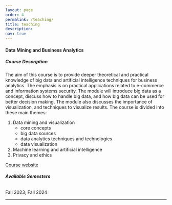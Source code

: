 ```yaml
---
layout: page
order: 4
permalink: /teaching/
title: teaching
description: 
nav: true
---
```


#### **Data Mining and Business Analytics**
##### **Course Description**
The aim of this course is to provide deeper theoretical and practical knowledge of big data and
artificial intelligence techniques for business analytics. The emphasis is on practical applications
related to e-commerce and information systems security. The module will introduce big data as a
concept, discuss how to handle big data, and how big data can be used for better decision making.
The module also discusses the importance of visualization, and techniques to visualize results.
The course is divided into these main themes:
1. Data mining and visualization
    * core concepts
    * big data sources
    * data analytics techniques and technologies
    * data visualization
2. Machine learning and artificial intelligence
3. Privacy and ethics

[Course website](https://www.usn.no/studier/finn-studier/masteremner-i-e-businessteknologi-og-cybersikkerhet/data-mining-and-business-analytics)

###### **Available Semesters**
Fall 2023; Fall 2024

***